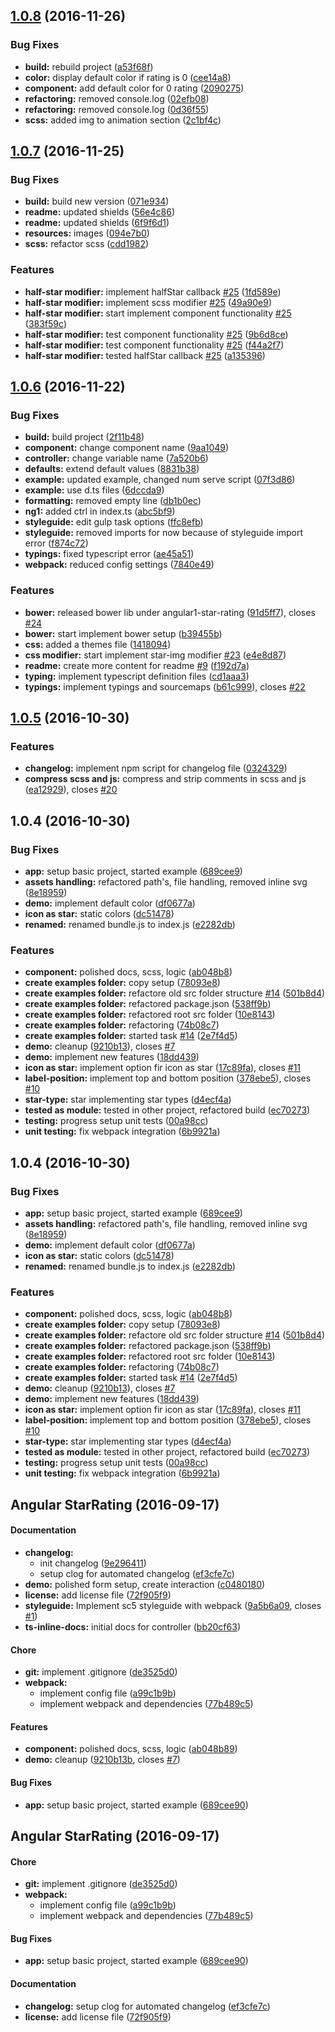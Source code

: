 <a name="1.0.8"></a>
## [1.0.8](https://github.com/BioPhoton/angular-star-rating/compare/v1.0.7...v1.0.8) (2016-11-26)


### Bug Fixes

* **build:** rebuild project ([a53f68f](https://github.com/BioPhoton/angular-star-rating/commit/a53f68f))
* **color:** display default color if rating is 0 ([cee14a8](https://github.com/BioPhoton/angular-star-rating/commit/cee14a8))
* **component:** add default color for 0 rating ([2090275](https://github.com/BioPhoton/angular-star-rating/commit/2090275))
* **refactoring:** removed console.log ([02efb08](https://github.com/BioPhoton/angular-star-rating/commit/02efb08))
* **refactoring:** removed console.log ([0d36f55](https://github.com/BioPhoton/angular-star-rating/commit/0d36f55))
* **scss:** added img to animation section ([2c1bf4c](https://github.com/BioPhoton/angular-star-rating/commit/2c1bf4c))



<a name="1.0.7"></a>
## [1.0.7](https://github.com/BioPhoton/angular-star-rating/compare/v1.0.6...v1.0.7) (2016-11-25)


### Bug Fixes

* **build:** build new version ([071e934](https://github.com/BioPhoton/angular-star-rating/commit/071e934))
* **readme:** updated shields ([56e4c86](https://github.com/BioPhoton/angular-star-rating/commit/56e4c86))
* **readme:** updated shields ([6f9f6d1](https://github.com/BioPhoton/angular-star-rating/commit/6f9f6d1))
* **resources:** images ([094e7b0](https://github.com/BioPhoton/angular-star-rating/commit/094e7b0))
* **scss:** refactor scss ([cdd1982](https://github.com/BioPhoton/angular-star-rating/commit/cdd1982))


### Features

* **half-star modifier:** implement halfStar callback [#25](https://github.com/BioPhoton/angular-star-rating/issues/25) ([1fd589e](https://github.com/BioPhoton/angular-star-rating/commit/1fd589e))
* **half-star modifier:** implement scss modifier [#25](https://github.com/BioPhoton/angular-star-rating/issues/25) ([49a90e9](https://github.com/BioPhoton/angular-star-rating/commit/49a90e9))
* **half-star modifier:** start implement component functionality [#25](https://github.com/BioPhoton/angular-star-rating/issues/25) ([383f59c](https://github.com/BioPhoton/angular-star-rating/commit/383f59c))
* **half-star modifier:** test component functionality [#25](https://github.com/BioPhoton/angular-star-rating/issues/25) ([9b6d8ce](https://github.com/BioPhoton/angular-star-rating/commit/9b6d8ce))
* **half-star modifier:** test component functionality [#25](https://github.com/BioPhoton/angular-star-rating/issues/25) ([f44a2f7](https://github.com/BioPhoton/angular-star-rating/commit/f44a2f7))
* **half-star modifier:** tested halfStar callback [#25](https://github.com/BioPhoton/angular-star-rating/issues/25) ([a135396](https://github.com/BioPhoton/angular-star-rating/commit/a135396))



<a name="1.0.6"></a>
## [1.0.6](https://github.com/BioPhoton/angular-star-rating/compare/v1.0.5...v1.0.6) (2016-11-22)


### Bug Fixes

* **build:** build project ([2f11b48](https://github.com/BioPhoton/angular-star-rating/commit/2f11b48))
* **component:** change component name ([9aa1049](https://github.com/BioPhoton/angular-star-rating/commit/9aa1049))
* **controller:** change variable name ([7a520b6](https://github.com/BioPhoton/angular-star-rating/commit/7a520b6))
* **defaults:** extend default values ([8831b38](https://github.com/BioPhoton/angular-star-rating/commit/8831b38))
* **example:** updated example, changed num serve script ([07f3d86](https://github.com/BioPhoton/angular-star-rating/commit/07f3d86))
* **example:** use d.ts files ([6dccda9](https://github.com/BioPhoton/angular-star-rating/commit/6dccda9))
* **formatting:** removed empty line ([db1b0ec](https://github.com/BioPhoton/angular-star-rating/commit/db1b0ec))
* **ng1:** added ctrl in index.ts ([abc5bf9](https://github.com/BioPhoton/angular-star-rating/commit/abc5bf9))
* **styleguide:** edit gulp task options ([ffc8efb](https://github.com/BioPhoton/angular-star-rating/commit/ffc8efb))
* **styleguide:** removed imports for now because of styleguide import error ([f874c72](https://github.com/BioPhoton/angular-star-rating/commit/f874c72))
* **typings:** fixed typescript error ([ae45a51](https://github.com/BioPhoton/angular-star-rating/commit/ae45a51))
* **webpack:** reduced config settings ([7840e49](https://github.com/BioPhoton/angular-star-rating/commit/7840e49))


### Features

* **bower:** released bower lib under angular1-star-rating ([91d5ff7](https://github.com/BioPhoton/angular-star-rating/commit/91d5ff7)), closes [#24](https://github.com/BioPhoton/angular-star-rating/issues/24)
* **bower:** start implement bower setup ([b39455b](https://github.com/BioPhoton/angular-star-rating/commit/b39455b))
* **css:** added a themes file ([1418094](https://github.com/BioPhoton/angular-star-rating/commit/1418094))
* **css modifier:** start implement star-img modifier [#23](https://github.com/BioPhoton/angular-star-rating/issues/23) ([e4e8d87](https://github.com/BioPhoton/angular-star-rating/commit/e4e8d87))
* **readme:** create more content for readme [#9](https://github.com/BioPhoton/angular-star-rating/issues/9) ([f192d7a](https://github.com/BioPhoton/angular-star-rating/commit/f192d7a))
* **typing:** implement typescript definition files ([cd1aaa3](https://github.com/BioPhoton/angular-star-rating/commit/cd1aaa3))
* **typings:** implement typings and sourcemaps ([b61c999](https://github.com/BioPhoton/angular-star-rating/commit/b61c999)), closes [#22](https://github.com/BioPhoton/angular-star-rating/issues/22)



<a name="1.0.5"></a>
## [1.0.5](https://github.com/BioPhoton/angular-star/compare/v1.0.4...v1.0.5) (2016-10-30)


### Features

* **changelog:** implement npm script for changelog file ([0324329](https://github.com/BioPhoton/angular-star/commit/0324329))
* **compress scss and js:** compress and strip comments in scss and js ([ea12929](https://github.com/BioPhoton/angular-star/commit/ea12929)), closes [#20](https://github.com/BioPhoton/angular-star/issues/20)



<a name="1.0.4"></a>
## 1.0.4 (2016-10-30)


### Bug Fixes

* **app:** setup basic project, started example ([689cee9](https://github.com/BioPhoton/angular-star/commit/689cee9))
* **assets handling:** refactored path's, file handling, removed inline svg ([8e18959](https://github.com/BioPhoton/angular-star/commit/8e18959))
* **demo:** implement default color ([df0677a](https://github.com/BioPhoton/angular-star/commit/df0677a))
* **icon as star:** static colors ([dc51478](https://github.com/BioPhoton/angular-star/commit/dc51478))
* **renamed:** renamed bundle.js to index.js ([e2282db](https://github.com/BioPhoton/angular-star/commit/e2282db))


### Features

* **component:** polished docs, scss, logic ([ab048b8](https://github.com/BioPhoton/angular-star/commit/ab048b8))
* **create examples folder:** copy setup ([78093e8](https://github.com/BioPhoton/angular-star/commit/78093e8))
* **create examples folder:** refactore old src folder structure [#14](https://github.com/BioPhoton/angular-star/issues/14) ([501b8d4](https://github.com/BioPhoton/angular-star/commit/501b8d4))
* **create examples folder:** refactored package.json ([538ff9b](https://github.com/BioPhoton/angular-star/commit/538ff9b))
* **create examples folder:** refactored root src folder ([10e8143](https://github.com/BioPhoton/angular-star/commit/10e8143))
* **create examples folder:** refactoring ([74b08c7](https://github.com/BioPhoton/angular-star/commit/74b08c7))
* **create examples folder:** started task [#14](https://github.com/BioPhoton/angular-star/issues/14) ([2e7f4d5](https://github.com/BioPhoton/angular-star/commit/2e7f4d5))
* **demo:** cleanup ([9210b13](https://github.com/BioPhoton/angular-star/commit/9210b13)), closes [#7](https://github.com/BioPhoton/angular-star/issues/7)
* **demo:** implement new features ([18dd439](https://github.com/BioPhoton/angular-star/commit/18dd439))
* **icon as star:** implement option fir icon as star ([17c89fa](https://github.com/BioPhoton/angular-star/commit/17c89fa)), closes [#11](https://github.com/BioPhoton/angular-star/issues/11)
* **label-position:** implement top and bottom position ([378ebe5](https://github.com/BioPhoton/angular-star/commit/378ebe5)), closes [#10](https://github.com/BioPhoton/angular-star/issues/10)
* **star-type:** star implementing star types ([d4ecf4a](https://github.com/BioPhoton/angular-star/commit/d4ecf4a))
* **tested as module:** tested in other project, refactored build ([ec70273](https://github.com/BioPhoton/angular-star/commit/ec70273))
* **testing:** progress setup unit tests ([00a98cc](https://github.com/BioPhoton/angular-star/commit/00a98cc))
* **unit testing:** fix webpack integration ([6b9921a](https://github.com/BioPhoton/angular-star/commit/6b9921a))



<a name="1.0.4"></a>
## 1.0.4 (2016-10-30)


### Bug Fixes

* **app:** setup basic project, started example ([689cee9](https://github.com/BioPhoton/angular-star/commit/689cee9))
* **assets handling:** refactored path's, file handling, removed inline svg ([8e18959](https://github.com/BioPhoton/angular-star/commit/8e18959))
* **demo:** implement default color ([df0677a](https://github.com/BioPhoton/angular-star/commit/df0677a))
* **icon as star:** static colors ([dc51478](https://github.com/BioPhoton/angular-star/commit/dc51478))
* **renamed:** renamed bundle.js to index.js ([e2282db](https://github.com/BioPhoton/angular-star/commit/e2282db))


### Features

* **component:** polished docs, scss, logic ([ab048b8](https://github.com/BioPhoton/angular-star/commit/ab048b8))
* **create examples folder:** copy setup ([78093e8](https://github.com/BioPhoton/angular-star/commit/78093e8))
* **create examples folder:** refactore old src folder structure [#14](https://github.com/BioPhoton/angular-star/issues/14) ([501b8d4](https://github.com/BioPhoton/angular-star/commit/501b8d4))
* **create examples folder:** refactored package.json ([538ff9b](https://github.com/BioPhoton/angular-star/commit/538ff9b))
* **create examples folder:** refactored root src folder ([10e8143](https://github.com/BioPhoton/angular-star/commit/10e8143))
* **create examples folder:** refactoring ([74b08c7](https://github.com/BioPhoton/angular-star/commit/74b08c7))
* **create examples folder:** started task [#14](https://github.com/BioPhoton/angular-star/issues/14) ([2e7f4d5](https://github.com/BioPhoton/angular-star/commit/2e7f4d5))
* **demo:** cleanup ([9210b13](https://github.com/BioPhoton/angular-star/commit/9210b13)), closes [#7](https://github.com/BioPhoton/angular-star/issues/7)
* **demo:** implement new features ([18dd439](https://github.com/BioPhoton/angular-star/commit/18dd439))
* **icon as star:** implement option fir icon as star ([17c89fa](https://github.com/BioPhoton/angular-star/commit/17c89fa)), closes [#11](https://github.com/BioPhoton/angular-star/issues/11)
* **label-position:** implement top and bottom position ([378ebe5](https://github.com/BioPhoton/angular-star/commit/378ebe5)), closes [#10](https://github.com/BioPhoton/angular-star/issues/10)
* **star-type:** star implementing star types ([d4ecf4a](https://github.com/BioPhoton/angular-star/commit/d4ecf4a))
* **tested as module:** tested in other project, refactored build ([ec70273](https://github.com/BioPhoton/angular-star/commit/ec70273))
* **testing:** progress setup unit tests ([00a98cc](https://github.com/BioPhoton/angular-star/commit/00a98cc))
* **unit testing:** fix webpack integration ([6b9921a](https://github.com/BioPhoton/angular-star/commit/6b9921a))


<a name=""></a>
##  Angular StarRating (2016-09-17)


#### Documentation

* **changelog:**
  *  init changelog ([9e296411](https://github.com/BioPhoton/angular-stars.git/commit/9e29641177154920d883b8daab66739976f45dfe))
  *  setup clog for automated changelog ([ef3cfe7c](https://github.com/BioPhoton/angular-stars.git/commit/ef3cfe7c16e667a2f14ce61e5b5aa968ce6b37e1))
* **demo:**  polished form setup, create interaction ([c0480180](https://github.com/BioPhoton/angular-stars.git/commit/c0480180e02e305eee09332b692e1d7c36dd19c9))
* **license:**  add license file ([72f905f9](https://github.com/BioPhoton/angular-stars.git/commit/72f905f926487a6c166820a9e9bd12b5d776cea9))
* **styleguide:**  Implement sc5 styleguide with webpack ([9a5b6a09](https://github.com/BioPhoton/angular-stars.git/commit/9a5b6a095910333d4d7eacc4d480bfe5e20bc92f), closes [#1](https://github.com/BioPhoton/angular-stars.git/issues/1))
* **ts-inline-docs:**  initial docs for controller ([bb20cf63](https://github.com/BioPhoton/angular-stars.git/commit/bb20cf63ec45f155b7340d9beb50c9725c0e932f))

#### Chore

* **git:**  implement .gitignore ([de3525d0](https://github.com/BioPhoton/angular-stars.git/commit/de3525d01c6bd8365cff07f4c9cce9e96259eafb))
* **webpack:**
  *  implement config file ([a99c1b9b](https://github.com/BioPhoton/angular-stars.git/commit/a99c1b9b77c4b93d79a771258dac5efc7999ddd2))
  *  implement webpack and dependencies ([77b489c5](https://github.com/BioPhoton/angular-stars.git/commit/77b489c5da8013ff3e5fe37d2e108cd84617a249))

#### Features

* **component:**  polished docs, scss, logic ([ab048b89](https://github.com/BioPhoton/angular-stars.git/commit/ab048b89321dc87ec27173c154155e31ccbff2b0))
* **demo:**  cleanup ([9210b13b](https://github.com/BioPhoton/angular-stars.git/commit/9210b13bd90728ec1969abc679df6b12bf473b5f), closes [#7](https://github.com/BioPhoton/angular-stars.git/issues/7))

#### Bug Fixes

* **app:**  setup basic project, started example ([689cee90](https://github.com/BioPhoton/angular-stars.git/commit/689cee909a92b3d6949650ae39d97454c3595ecb))


<a name=""></a>
##  Angular StarRating (2016-09-17)


#### Chore

* **git:**  implement .gitignore ([de3525d0](https://github.com/BioPhoton/angular-stars.git/commit/de3525d01c6bd8365cff07f4c9cce9e96259eafb))
* **webpack:**
  *  implement config file ([a99c1b9b](https://github.com/BioPhoton/angular-stars.git/commit/a99c1b9b77c4b93d79a771258dac5efc7999ddd2))
  *  implement webpack and dependencies ([77b489c5](https://github.com/BioPhoton/angular-stars.git/commit/77b489c5da8013ff3e5fe37d2e108cd84617a249))

#### Bug Fixes

* **app:**  setup basic project, started example ([689cee90](https://github.com/BioPhoton/angular-stars.git/commit/689cee909a92b3d6949650ae39d97454c3595ecb))

#### Documentation

* **changelog:**  setup clog for automated changelog ([ef3cfe7c](https://github.com/BioPhoton/angular-stars.git/commit/ef3cfe7c16e667a2f14ce61e5b5aa968ce6b37e1))
* **license:**  add license file ([72f905f9](https://github.com/BioPhoton/angular-stars.git/commit/72f905f926487a6c166820a9e9bd12b5d776cea9))